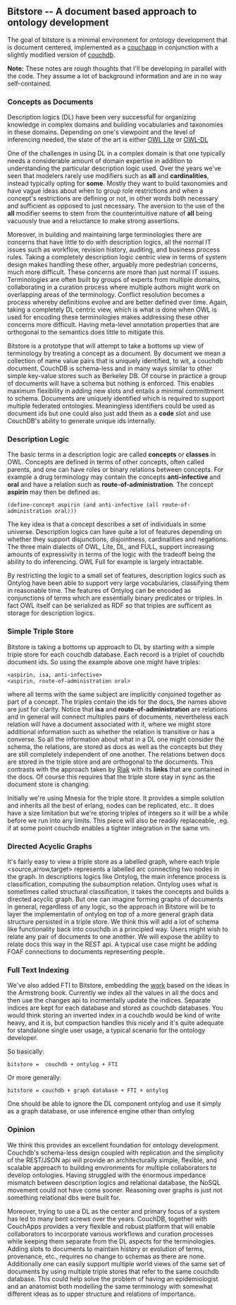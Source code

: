 ## Bitstore -- A document based approach to ontology development

The goal of bitstore is a minimal environment for ontology development
that is document centered, implemented as a
[couchapp](http://github.com/couchapp/couchapp) in conjunction with a
slightly modified version of
[couchdb](http://github.com/bdionne/couchdb/tree/bitstore). 

**Note:** These notes are rough thoughts that I'll be developing in parallel with the code.
They assume a lot of background information and are in no way self-contained.

### Concepts as Documents

Description logics (DL) have been very successful for organizing knowledge
in complex domains and building vocabularies and taxonomies in these
domains. Depending on one's viewpoint and the level of inferencing
needed, the state of the art is either
[OWL Lite](http://www.w3.org/TR/owl-ref/#OWLLite) or
[OWL-DL](http://www.w3.org/TR/2004/REC-owl-features-20040210/#s1.) 

One of the challenges in using DL in a complex domain is that one
typically needs a considerable amount of domain expertise in addition
to understanding the particular description logic used. Over the years we've seen that
modelers rarely use modifiers such as **all** and **cardinalities**,
instead typically opting for **some**. Mostly they want to build
taxonomies and have vague ideas about when to group role restrictions
and when a concept's restrictions are defining or not, in other words
both necessary and sufficient as opposed to just necessary. The
aversion to the use of the **all** modifier seems to stem from the
counterintuitive nature of **all** being vacuously true and a
reluctance to make strong assertions. 

Moreover, in building and maintaining large terminologies there are
concerns that have little to do with description logics, all the
normal IT issues such as workflow, revision history, auditing, and
business process rules. Taking a completely description logic centric
view in terms of system design makes handling these other, arguably
more pedestrian concerns, much more difficult. These concerns
are more than just normal IT issues. Terminologies are often built by
groups of experts from multiple domains, collaborating in a curation
process where multiple authors might work on overlapping areas of the
terminology. Conflict resolution becomes a process whereby
definitions evolve and are better defined over time. Again, taking a
completely DL centric view, which is what is done when OWL is used for
encoding these terminologies makes addressing these other concerns
more difficult. Having meta-level annotation properties that are
orthogonal to the semantics does little to mitigate this.

Bitstore is a prototype that will attempt to take a bottoms up view of terminology by
treating a concept as a document. By document we mean a collection of
name value pairs that is uniquely identified, to wit, a couchdb
document. CouchDB is schema-less and in many ways similar to other simple key-value stores
such as Berkeley DB. Of course in practice a group of
documents will have a schema but nothing is enforced. This enables
maximum flexibility in adding new slots and entails a minimal
committment to schema. Documents are uniquely identified which is
required to support multiple federated ontologies. Meaningless
identifiers could be used as document ids but one could also just add
them as a **code** slot and use CouchDB's ability to generate unique
ids internally.

### Description Logic

The basic terms in a description logic are called **concepts** or **classes** in OWL. Concepts are
defined in terms of other concepts, often called parents, and one can have roles or binary relations between concepts. For example a drug terminology may contain the concepts **anti-infective** and **oral** and have a relation such as **route-of-administration**. The concept **aspirin** may then be defined as:

    (define-concept aspirin (and anti-infective (all route-of-administration oral)))

The key idea is that a concept describes a set of individuals in some universe. Description logics can have quite a lot of features depending on whether they support disjunctions, disjointness, cardinalities and negations. The three main dialects of OWL, Lite, DL, and FULL, support increasing amounts of expressivity in terms of the logic with the tradeoff being the ability to do inferencing. OWL Full for example is largely intractable. 

By restricting the logic to a small set of features, description logics such as Ontylog have been able to support very large vocabularies, classifying them in reasonable time. The features of Ontylog can be encoded as conjunctions of terms which are essentially binary predicates or triples. In fact OWL itself can be serialized as RDF so that triples are sufficent as storage for description logics.

### Simple Triple Store

Bitstore is taking a bottoms up approach to DL by starting with a simple triple store for each couchdb database. Each record is a triplet of couchdb document ids. So using the example above one might have triples:

    <aspirin, isa, anti-infective>
    <aspirin, route-of-administration oral>

where all terms with the same subject are implicitly conjoined together as part of a concept. The triples contain the ids for the docs, the names above are just for clarity. Notice that **isa** and **route-of-administration** are relations and in general will connect multiples pairs of documents, nevertheless each relation will have a document associated with it, where we might store additional information such as whether the relation is transitive or has a converse. So all the information about what in a DL one might consider the schema, the relations, are stored as docs as well as the concepts but they are still completely independent of one another. The relations betwen docs are stored in the triple store and are orthogonal to the documents. This contrasts with the approach taken by [Riak](http://github.com/zeitgeist/riak/) with its **links** that are contained in the docs. Of course this requires that the triple store stay in sync as the document store is changing.

Initially we're using Mnesia for the triple store. It provides a simple solution and inherits all the best of erlang, nodes can be replicated, etc.. It does have a size limitation but we're storing triples of integers so it will be a while before we run into any limits. This piece will also be readily replaceable, .eg. if at some point couchdb enables a tighter integration in the same vm. 

### Directed Acyclic Graphs

It's fairly easy to view a triple store as a labelled graph, where each triple <source,arrow,target> represents a labelled arc connecting two nodes in the graph. In descriptions logics like Ontylog, the main inference process is classification, computing the subsumption relation. Ontylog uses what is sometimes called structural classification, it takes the concepts and builds a directed acyclic graph. But one can imagine forming graphs of documents in general, regardless of any logic, so the approach in Bitstore will be to layer the implementatin of ontylog on top of a more general graph data structure persisted in a triple store. We think this will add a lot of schema like functionality back into couchdb in a principled way. Users might wish to relate any pair of documents to one another. We will expose the ability to relate docs this way in the REST api. A typical use case might be adding FOAF connections to documents representing people. 

### Full Text Indexing

We've also added FTI to Bitstore, embedding the [work](http://github.com/bdionne/indexer) based on the ideas in the Armstrong book. Currently we index all the values in all the docs and then use the changes api to incrmentally update the indices. Separate indices are kept for each database and stored as couchdb databases. You would think storing an inverted index in a couchdb would be kind of write heavy, and it is, but compaction handles this nicely and it's quite adequate for standalone single user usage, a typical scenario for the ontology developer.

So basically:

    bitstore =  couchdb + ontylog + FTI

Or more generally:

    bitstore = couchdb + graph database + FTI + ontylog

One should be able to ignore the DL component ontylog and use it simply as a graph database, or use inference engine other than ontylog

### Opinion

We think this provides an excellent foundation for ontology development. Couchdb's schema-less design coupled with replication and the simplicity of the REST/JSON api will provide an architecturally simple, flexible, and scalable approach to building environments for multiple collaborators to develop ontologies. Having struggled with the enormous impedance mismatch between description logics and relational database, the NoSQL movement could not have come sooner. Reasoning over graphs is just not something relational dbs were built for.

Moreover, trying to use a DL as the center and primary focus of a system has led to many bent screws over the years. CouchDB, together with CouchApps provides a very flexible and robust platform that will enable collaborators to incorporate various workflows and curation processes while keeping them separate from the DL aspects for the terminologies. Adding slots to documents to maintain history or evolution of terms, provenance, etc., requires no change to schemas as there are none. Additionally one can easily support multiple world views of the same set of documents by using multiple triple stores that refer to the same couchdb database. This could help solve the problem of having an epidemiologist and an anatomist both modelling the same terminology with somewhat different ideas as to upper structure and relations of importance.



